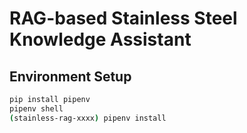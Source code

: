 # RAG-based Stainless Steel Knowledge Assistant

## Environment Setup

```bash
pip install pipenv
pipenv shell
(stainless-rag-xxxx) pipenv install
```